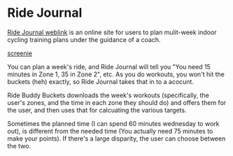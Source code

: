 # Ride Journal

[Ride Journal weblink](http://www.cyclingfusiontrainingcenter.com/RideJournal/RJHome.aspx)
is an online site for users to plan mulit-week indoor cycling training plans under the
guidance of a coach.  

[screenie](ride-journal.png)

You can plan a week's ride, and Ride Journal will tell you "You need 15 minutes in
Zone 1, 35 in Zone 2", etc. As you do workouts, you won't hit the buckets (heh)
exactly, so Ride Journal takes that in to a acocunt.

Ride Buddy Buckets downloads the week's workouts (specifically, the user's zones,
and the time in each zone they should do) and offers them for the user, and then
uses that for calcuating the various targets.  

Sometimes the planned time (I can spend 60 minutes wednesday to work out), is
different from the needed time (You actually need 75 minutes to make your points). If
there's a large disparity, the user can choose between the two.

